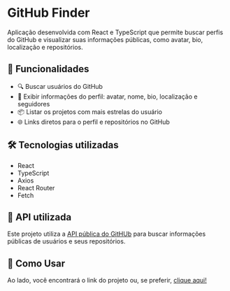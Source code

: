 # GitHub Finder

Aplicação desenvolvida com React e TypeScript que permite buscar perfis do GitHub e visualizar suas informações públicas, como avatar, bio, localização e repositórios.

## 🚀 Funcionalidades

- 🔍 Buscar usuários do GitHub
- 📄 Exibir informações do perfil: avatar, nome, bio, localização e seguidores
- 📦 Listar os projetos com mais estrelas do usuário
- 🌐 Links diretos para o perfil e repositórios no GitHub

## 🛠️ Tecnologias utilizadas

- React
- TypeScript
- Axios
- React Router
- Fetch

## 🔗 API utilizada

Este projeto utiliza a [API pública do GitHUb](https://docs.github.com/pt/rest) para buscar informações públicas de usuários e seus repositórios. 

## 🚀 Como Usar

Ao lado, você encontrará o link do projeto ou, se preferir, [clique aqui!](https://github-finder-ts-omega.vercel.app/)
